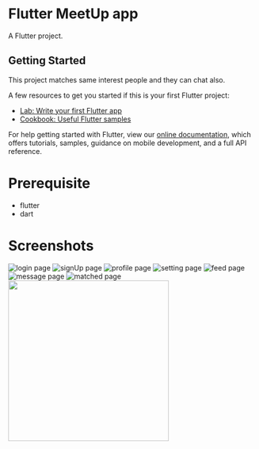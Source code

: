 # Flutter MeetUp app

A Flutter project.

## Getting Started

This project matches same interest people and they can chat also.

A few resources to get you started if this is your first Flutter project:

- [Lab: Write your first Flutter app](https://flutter.dev/docs/get-started/codelab)
- [Cookbook: Useful Flutter samples](https://flutter.dev/docs/cookbook)

For help getting started with Flutter, view our
[online documentation](https://flutter.dev/docs), which offers tutorials,
samples, guidance on mobile development, and a full API reference.

# Prerequisite
- flutter 
- dart

# Screenshots
![login page](/Screenshot/Screenshot_20210705_235235_com.example.mysecondapp.jpg)
![signUp page](/Screenshot/Screenshot_20210705_235238_com.example.mysecondapp.jpg)
![profile page](/Screenshot/Screenshot_20210705_235300_com.example.mysecondapp.jpg)
![setting page](/Screenshot/Screenshot_20210705_235303_com.example.mysecondapp.jpg)
![feed page](/Screenshot/Screenshot_20210705_235329_com.example.mysecondapp.jpg)
![message page](/Screenshot/Screenshot_20210705_235340_com.example.mysecondapp.jpg)
![matched page](/Screenshot/Screenshot_20210705_235352_com.example.mysecondapp.jpg)
<img src='/Screenshot/Screenshot_20210705_235352_com.example.mysecondapp.jpg' width="324" height="324"> 

